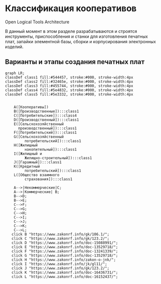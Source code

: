 # Классификация кооперативов
Open Logical Tools Architecture  

В данный момент в этом разделе разрабатываются и строятся инструменты, приспособления и станки для изготовления печатных плат, запайки элементной базы, сборки и корпусирования электронных изделий.  

## Варианты и этапы создания печатных плат
```mermaid
graph LR;
classDef class1 fill:#544457, stroke:#000, stroke-width:4px
classDef class2 fill:#32465e, stroke:#000, stroke-width:4px
classDef class3 fill:#455744, stroke:#000, stroke-width:4px
classDef class4 fill:#5e4832, stroke:#000, stroke-width:4px
classDef class5 fill:#5e3332, stroke:#000, stroke-width:4px

   
    A([Кооперативы])
    B([Производственные]):::class1
    C([Потребительские]):::class4
    D([Производственный]):::class1
    E([Сельскохозяйственный
      производственный]):::class1
    F([Потребительский]):::class1
    G([Сельскохозяйственный
         потребительский]):::class1
    H([Жилищный
         накопительный]):::class1
    I([Жилищный и
         Жилищно-строительный]):::class1
    J([Гаражный]):::class1
    K([Кредитный
         потребительский]):::class1
    L([Общество взаимного
         страхования]):::class1

    A-->|Некоммерческие|C;
    A-->|Коммерческие| B;
    B-->D;
    B-->E;
    C-->F;
    C-->G;
    C-->H;
    C-->I;
    C-->J;
    C-->K;
    C-->L;
   click B "https://www.zakonrf.info/gk/106.1/";
   click C "https://www.zakonrf.info/gk/123.2/";
   click D "https://www.zakonrf.info/doc-15088991/";
   click E "https://www.zakonrf.info/doc-13529718/";
   click F "https://www.zakonrf.info/doc-13241339/";
   click G "https://www.zakonrf.info/doc-13529718/";
   click H "https://www.zakonrf.info/zakon-o-jnk/";
   click I "https://www.zakonrf.info/jk/gl11/";
   click J "https://www.zakonrf.info/gk/123.2/";
   click K "https://www.zakonrf.info/doc-16436731/";
   click L "https://www.zakonrf.info/doc-16152437/";
```
